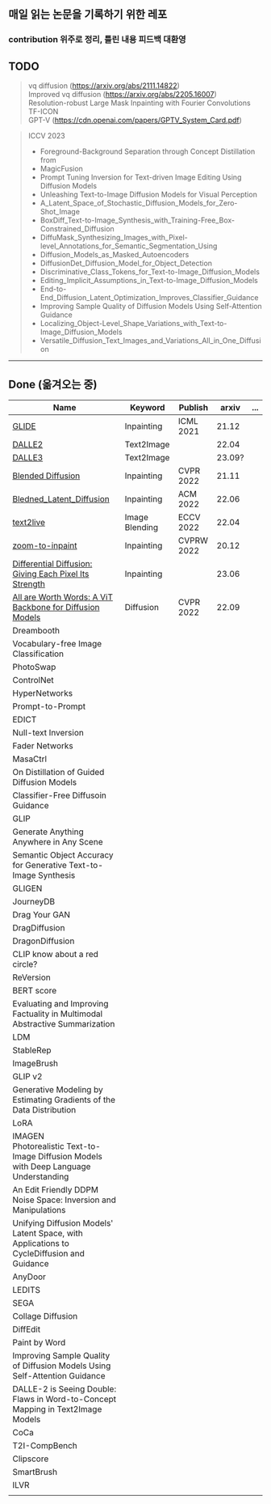 ## 매일 읽는 논문을 기록하기 위한 레포
### contribution 위주로 정리, 틀린 내용 피드백 대환영

## TODO
> vq diffusion (https://arxiv.org/abs/2111.14822) </br>
> Improved vq diffusion (https://arxiv.org/abs/2205.16007) </br>
> Resolution-robust Large Mask Inpainting with Fourier Convolutions </br>
> TF-ICON </br>
> GPT-V (https://cdn.openai.com/papers/GPTV_System_Card.pdf)  </br>

> ICCV 2023 </br>
> * Foreground-Background Separation through Concept Distillation from </br>
> * MagicFusion
> * Prompt Tuning Inversion for Text-driven Image Editing Using Diffusion Models 
> * Unleashing Text-to-Image Diffusion Models for Visual Perception
> * A_Latent_Space_of_Stochastic_Diffusion_Models_for_Zero-Shot_Image
> * BoxDiff_Text-to-Image_Synthesis_with_Training-Free_Box-Constrained_Diffusion
> * DiffuMask_Synthesizing_Images_with_Pixel-level_Annotations_for_Semantic_Segmentation_Using
> * Diffusion_Models_as_Masked_Autoencoders
> * DiffusionDet_Diffusion_Model_for_Object_Detection
> * Discriminative_Class_Tokens_for_Text-to-Image_Diffusion_Models
> * Editing_Implicit_Assumptions_in_Text-to-Image_Diffusion_Models
> * End-to-End_Diffusion_Latent_Optimization_Improves_Classifier_Guidance
> * Improving Sample Quality of Diffusion Models Using Self-Attention Guidance
> * Localizing_Object-Level_Shape_Variations_with_Text-to-Image_Diffusion_Models
> * Versatile_Diffusion_Text_Images_and_Variations_All_in_One_Diffusion

------
## Done (옮겨오는 중)
| Name                                                                                                                    | Keyword        | Publish    | arxiv  | ... |
|-------------------------------------------------------------------------------------------------------------------------|----------------|------------|--------|----|
| [GLIDE](./Generative/GLIDE/GLIED.md)                                                                                    | Inpainting     | ICML 2021  | 21.12  |    |
| [DALLE2](./Generative/DALLE2/DALLE2.md)                                                                                 | Text2Image     |            | 22.04  |    |
| [DALLE3](./Generative/DALLE3/DALLE3.md)                                                                                 | Text2Image     |            | 23.09? |    |
| [Blended Diffusion](./Generative/Blended_Diffusion/Blended_Diffusion.md)                                                | Inpainting     | CVPR 2022  | 21.11  |    |
| [Bledned_Latent_Diffusion](./Generative/Bledned_Latent_Diffusion/Bledned_Latent_Diffusion.md)                           | Inpainting     | ACM 2022   | 22.06  |    |
| [text2live](./Generative/text2live/text2live.md)                                                                        | Image Blending | ECCV 2022  | 22.04  |    |
| [zoom-to-inpaint](./Generative/zoom-to-inpaint/zoom-to-inpatint.md)                                                     | Inpainting     | CVPRW 2022 | 20.12  |    |
| [Differential Diffusion: Giving Each Pixel Its Strength](./Generative/Differential_Diffusion/Differential_ddifusion.md) | Inpainting     |            | 23.06  |    |
| [All are Worth Words: A ViT Backbone for Diffusion Models](./Generative/All_are_Worth_Words/All_are_Worth_Words.md)     | Diffusion      | CVPR 2022  | 22.09  |    |
| Dreambooth                                                                                                              |                |            |        |    |
| Vocabulary-free Image Classification                                                                                    |                |            |        |    |   
| PhotoSwap                                                                                                               |                |            |        |    |
| ControlNet                                                                                                              |                |            |        |    |
| HyperNetworks                                                                                                           |                |            |        |    |
| Prompt-to-Prompt                                                                                                        |                |            |        |    |
| EDICT                                                                                                                   |                |            |        |    |
| Null-text Inversion                                                                                                     |                |            |        |    |
| Fader Networks                                                                                                          |                |            |        |    |
| MasaCtrl                                                                                                                |                |            |        |    |
| On Distillation of Guided Diffusion Models                                                                              |                |            |        |    |
| Classifier-Free Diffusoin Guidance                                                                                      |                |            |        |    |
| GLIP                                                                                                                    |                |            |        |    |
| Generate Anything Anywhere in Any Scene                                                                                 |                |            |        |    |
| Semantic Object Accuracy for Generative Text-to-Image Synthesis                                                         |                |            |        |    |
| GLIGEN                                                                                                                  |                |            |        |    |
| JourneyDB                                                                                                               |                |            |        |    |
| Drag Your GAN                                                                                                           |                |            |        |    |
| DragDiffusion                                                                                                           |                |            |        |    |
| DragonDiffusion                                                                                                         |                |            |        |    |
| CLIP know about a red circle?                                                                                           |                |            |        |    |
| ReVersion                                                                                                               |                |            |        |    |
| BERT score                                                                                                              |                |            |        |    |
| Evaluating and Improving Factuality in Multimodal Abstractive Summarization                                             |                |            |        |    |
| LDM                                                                                                                     |                |            |        |    |
| StableRep                                                                                                               |                |            |        |    |
| ImageBrush                                                                                                              |                |            |        |    |
| GLIP v2                                                                                                                 |                |            |        |    |
| Generative Modeling by Estimating Gradients of the Data Distribution                                                    |                |            |        |    |
| LoRA                                                                                                                    |                |            |        |    |
| IMAGEN</br>Photorealistic Text-to-Image Diffusion Models with Deep Language Understanding                               |                |            |        |    |
| An Edit Friendly DDPM Noise Space: Inversion and Manipulations                                                          |                |            |        |    |
| Unifying Diffusion Models' Latent Space, with Applications to CycleDiffusion and Guidance                               |                |            |        |    |
| AnyDoor                                                                                                                 |                |            |        |    |
| LEDITS                                                                                                                  |                |            |        |    |
| SEGA                                                                                                                    |                |            |        |    |
| Collage Diffusion                                                                                                       |                |            |        |    |
| DiffEdit                                                                                                                |                |            |        |    |
| Paint by Word                                                                                                           |                |            |        |    |
| Improving Sample Quality of Diffusion Models Using Self-Attention Guidance                                              |                |            |        |    |
| DALLE-2 is Seeing Double: Flaws in Word-to-Concept Mapping in Text2Image Models                                         |                |            |        |    |
| CoCa                                                                                                                    |                |            |        |    |
| T2I-CompBench                                                                                                           |                |            |        |    |
| Clipscore                                                                                                               |                |            |        |    |
| SmartBrush                                                                                                              |                |            |        |    |
| ILVR                                                                                                                    |                |            |        |    |
|                                                                                                                         |                |            |        |    |
